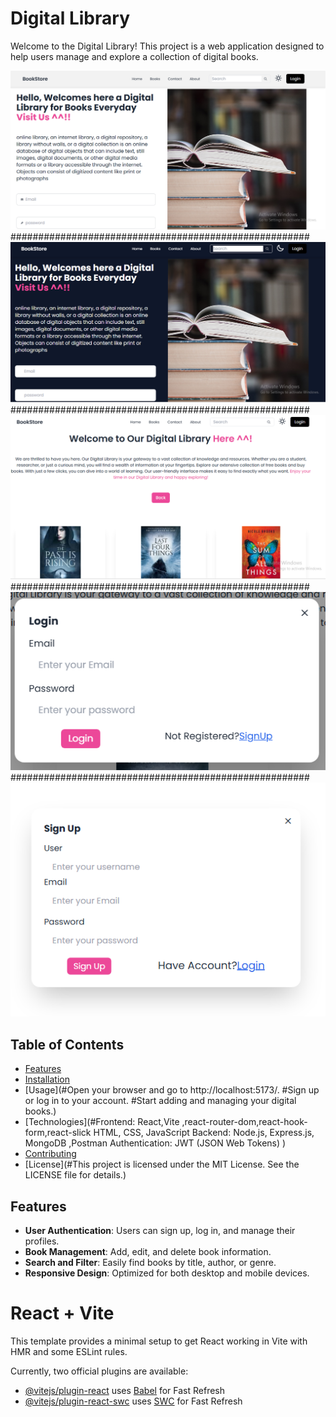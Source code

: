 # Digital Library

Welcome to the Digital Library! This project is a web application designed to help users manage and explore a collection of digital books.

![Digital Library Home in light mode](./home.PNG)
######################################################
![Digital Library Home in Dark mode](./home_dark.PNG)
######################################################
![Books page ](./books.PNG)
######################################################
![Login page ](./login.PNG)
######################################################
![Sign Up page](./signup.PNG)

## Table of Contents
- [Features](#features)
- [Installation](#installation)
- [Usage](#Open your browser and go to http://localhost:5173/.
          #Sign up or log in to your account.
          #Start adding and managing your digital books.)
- [Technologies](#Frontend: React,Vite ,react-router-dom,react-hook-form,react-slick HTML, CSS, JavaScript
Backend: Node.js, Express.js, MongoDB ,Postman
Authentication: JWT (JSON Web Tokens)
)
- [Contributing](#contributing)
- [License](#This project is licensed under the MIT License. See the LICENSE file for details.)

## Features
- **User Authentication**: Users can sign up, log in, and manage their profiles.
- **Book Management**: Add, edit, and delete book information.
- **Search and Filter**: Easily find books by title, author, or genre.
- **Responsive Design**: Optimized for both desktop and mobile devices.

# React + Vite

This template provides a minimal setup to get React working in Vite with HMR and some ESLint rules.

Currently, two official plugins are available:

- [@vitejs/plugin-react](https://github.com/vitejs/vite-plugin-react/blob/main/packages/plugin-react/README.md) uses [Babel](https://babeljs.io/) for Fast Refresh
- [@vitejs/plugin-react-swc](https://github.com/vitejs/vite-plugin-react-swc) uses [SWC](https://swc.rs/) for Fast Refresh


